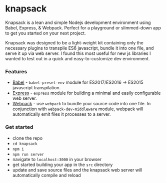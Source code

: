 # knapsack
Knapsack is a lean and simple Nodejs development environment using Babel, Express, & Webpack. Perfect for a playground or slimmed-down app to get you started on your next project.

Knapsack was designed to be a light-weight kit containing only the necessary plugins to transpile ES6 javascript, bundle it into one file, and serve it up via web server. I found this most useful for new js libraries I wanted to test out in a quick and easy-to-customize dev environment.  

### Features
+ [Babel](https://github.com/babel/babel/tree/master/packages/babel-cli) - `babel-preset-env` module for ES2017/ES2016 -> ES2015 javascript transpilation.
+ [Express](https://github.com/expressjs/express) - `express` module for building a minimal and easily configurable web server.
+ [Webpack](https://github.com/webpack/webpack) - use `webpack` to bundle your source code into one file. In conjunction with `webpack-dev-middleware` module, webpack will automatically emit files it processes to a server.

### Get started
+ clone the repo
+ `cd knapsack`
+ `npm i`
+ `npm run server`
+ navigate to `localhost:3000` in your browser
+ get started building your app in the `src` directory
+ update and save source files and the knapsack web server will automatically compile and reload
